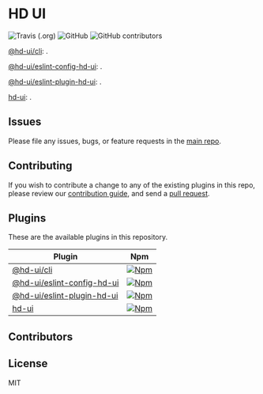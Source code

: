 # HD UI

![Travis (.org)](https://img.shields.io/travis/hd-ui/hd-ui)
![GitHub](https://img.shields.io/github/license/hd-ui/hd-ui)
![GitHub contributors](https://img.shields.io/github/contributors/hd-ui/hd-ui)

[@hd-ui/cli](packages/@hd-ui/cli): .

[@hd-ui/eslint-config-hd-ui](packages/@hd-ui/eslint-config-hd-ui): .

[@hd-ui/eslint-plugin-hd-ui](packages/@hd-ui/eslint-plugin-hd-ui): .

[hd-ui](packages/hd-ui): .

## Issues

Please file any issues, bugs, or feature requests in the [main
repo](https://github.com/hd-ui/hd-ui/issues/new).

## Contributing

If you wish to contribute a change to any of the existing plugins in this repo,
please review our [contribution guide](https://github.com/hd-ui/hd-ui/blob/master/CONTRIBUTING.md),
and send a [pull request](https://github.com/hd-ui/hd-ui/pulls).

## Plugins
These are the available plugins in this repository.

| Plugin | Npm |
|--------|-----|
| [@hd-ui/cli](./packages/@hd-ui/cli) | [![Npm](https://img.shields.io/npm/v/@hd-ui/cli)](https://www.npmjs.com/package/@hd-ui/cli) |
| [@hd-ui/eslint-config-hd-ui](./packages/@hd-ui/eslint-config-hd-ui) | [![Npm](https://img.shields.io/npm/v/@hd-ui/eslint-config-hd-ui)](https://www.npmjs.com/package/@hd-ui/eslint-config-hd-ui) |
| [@hd-ui/eslint-plugin-hd-ui](./packages/@hd-ui/eslint-plugin-hd-ui) | [![Npm](https://img.shields.io/npm/v/@hd-ui/eslint-plugin-hd-ui)](https://www.npmjs.com/package/@hd-ui/eslint-plugin-hd-ui) |
| [hd-ui](./packages/hd-ui) | [![Npm](https://img.shields.io/npm/v/hd-ui)](https://www.npmjs.com/package/hd-ui) |

## Contributors

<!-- ALL-CONTRIBUTORS-LIST:START - Do not remove or modify this section -->
<!-- prettier-ignore-start -->
<!-- markdownlint-disable -->

<!-- markdownlint-enable -->
<!-- prettier-ignore-end -->
<!-- ALL-CONTRIBUTORS-LIST:END -->

## License

MIT
